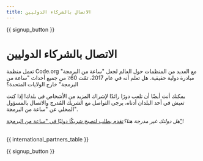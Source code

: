```yaml
---
title: الاتصال بالشركاء الدوليين
---
```


{{ signup_button }}

# الاتصال بالشركاء الدوليين

تعمل منظمة Code.org مع العديد من المنظمات حول العالم لجعل "ساعة من البرمجة" مبادرة دولية حقيقية. هل تعلم أنه في عام 2017، تمّت 60٪ من جميع أحداث "ساعة من البرمجة" خارج الولايات المتحدة؟

يمكنك أنت أيضًا أن تلعب دورًا رائدًا لإشراك المزيد من الأشخاص في بلدك! إذا كنت تعيش في أحد البلدان أدناه، يرجى التواصل مع الشريك المُدرج والاتصال بالمسؤول المحلي عن "ساعة من البرمجة".

*هل دولتك غير مدرجة هنا؟*[تقدم بطلب لتصبح شريكًا دوليًا في "ساعة من البرمجة"](https://airtable.com/shreokz55rqubug8F)! <br /> <br />

{{ international_partners_table }}

{{ signup_button }}